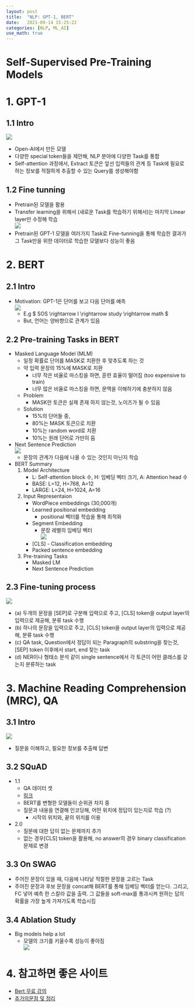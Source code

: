 ```yaml
---
layout: post
title:  "NLP: GPT-1, BERT"
date:   2021-09-14 15:25:22
categories: [NLP, ML_AI]
use_math: true
---
```

# Self-Supervised Pre-Training Models
# 1. GPT-1
## 1.1 Intro
![](/assets/image/ustagelv2/w7_d2_1.PNG)
* Open-AI에서 만든 모델
* 다양한 special token들을 제안해, NLP 분야에 다양한 Task를 통합
* Self-attention 과정에서, Extract 토큰은 앞선 입력들의 관계 등 Task에 필요로 하는 정보를 적절하게 추출할 수 있는 Query를 생성해야함

## 1.2 Fine tunning
* Pretrain된 모델을 활용
* Transfer learning을 위해서 (새로운 Task를 학습하기 위해서)는 마지막 Linear layer만 수정해 학습  
![](/assets/image/ustagelv2/w7_d2_2.PNG)
* Pretrain된 GPT-1 모델을 여러가지 Task로 Fine-tunning을 통해 학습한 결과가 그 Task만을 위한 데이터로 학습한 모델보다 성능이 좋음

# 2. BERT
## 2.1 Intro
* Motivation: GPT-1은 단어를 보고 다음 단어를 예측  
	![](/assets/image/ustagelv2/w7_d2_3.PNG)
	* E.g $ SOS \rightarrow I \rightarrow study \rightarrow math $
	* But, 언어는 양바향으로 관계가 있음

## 2.2 Pre-training Tasks in BERT
* Masked Language Model (MLM)
	* 일정 확률로 단어를 MASK로 치환한 후 맞추도록 하는 것
	* 약 입력 문장의 15%에 MASK로 치환
		* 너무 작은 비율로 마스킹을 하면, 훈련 효율이 떨어짐 (too expensive to train)
		* 너무 많은 비율로 마스킹을 하면, 문맥을 이해하기에 충분하지 않음
	* Problem
		* MASK란 토큰은 실제 존재 하지 않는것, 노이즈가 될 수 있음
	* Solution
		* 15%의 단어들 중,
		* 80%는 MASK 토큰으로 치환
		* 10%는 random word로 치환
		* 10%는 원래 단어로 가만히 둠
* Next Sentence Prediction  
	![](/assets/image/ustagelv2/w7_d2_4.PNG)
	* 문장의 관계가 다음에 나올 수 있는 것인지 아닌지 학습
* BERT Summary
	1. Model Architecture
		* L: Self-attention block 수, H: 임베딩 벡터 크기, A: Attention head 수
		* BASE: L=12, H=768, A=12
		* LARGE: L=24, H=1024, A=16
	2. Input Representaion
		* WordPiece embeddings (30,000개)
		* Learned positional embedding
			* positional 벡터를 학습을 통해 최적화
		* Segment Embedding
			* 문장 레벨의 임베딩 벡터  
			![](/assets/image/ustagelv2/w7_d2_5.PNG)
		* [CLS] - Classification embedding
		* Packed sentence embedding
	3. Pre-training Tasks
		* Masked LM
		* Next Sentence Prediction

## 2.3 Fine-tuning process
![](/assets/image/ustagelv2/w7_d2_6.PNG)
* (a) 두개의 문장을 [SEP]로 구분해 입력으로 주고, [CLS] token을 output layer의 입력으로 제공해, 분류 task 수행
* (b) 하나의 문장을 입력으로 주고, [CLS] token을 output layer의 입력으로 제공해, 분류 task 수행
* (c) QA task, Question에서 정답이 되는 Paragraph의 substring을 찾는것, [SEP] token 이후에서 start, end 찾는 task
* (d) NER이나 형태소 분석 같이 single sentence에서 각 토큰이 어떤 클래스를 갖는지 분류하는 task

# 3. Machine Reading Comprehension (MRC), QA
## 3.1 Intro
![](/assets/image/ustagelv2/w7_d2_7.PNG)
* 질문을 이해하고, 필요한 정보를 추출해 답변

## 3.2 SQuAD
* 1.1
	* QA 데이터 셋
	* [링크](https://rajpurkar.github.io/SQuAD-explorer/)
	* BERT를 변형한 모델들이 순위권 차지 중
	* 질문과 내용을 연결해 인코딩해, 어떤 위치에 정답이 있는지로 학습 (?)
		* 시작의 위치와, 끝의 위치를 이용
* 2.0
	* 질문에 대한 답이 없는 문제까지 추가
	* 없는 경우[CLS] token을 활용해, no answer의 경우 binary classification 문제로 변경

## 3.3 On SWAG
* 주어진 문장이 있을 때, 다음에 나타날 적절한 문장을 고르는 Task
* 주어진 문장과 후보 문장을 concat해 BERT를 통해 임베딩 벡터를 얻는다. 그리고, FC 넣어 예측 한 스칼라 값을 출력. 그 값들을 soft-max를 통과시켜 원하는 답의 확률을 가장 높게 가져가도록 학습시킴

## 3.4 Ablation Study
* Big models help a lot
	* 모델의 크기를 키울수록 성능이 좋아짐  
	![](/assets/image/ustagelv2/w7_d2_8.PNG)

# 4. 참고하면 좋은 사이트
* [Bert 무료 강의](https://tacademy.skplanet.com/live/player/onlineLectureDetail.action?seq=164)
* [추가의문점 및 정리](https://kyunghyunlim.github.io/ustage/2021/09/16/week7_Day4.html)
